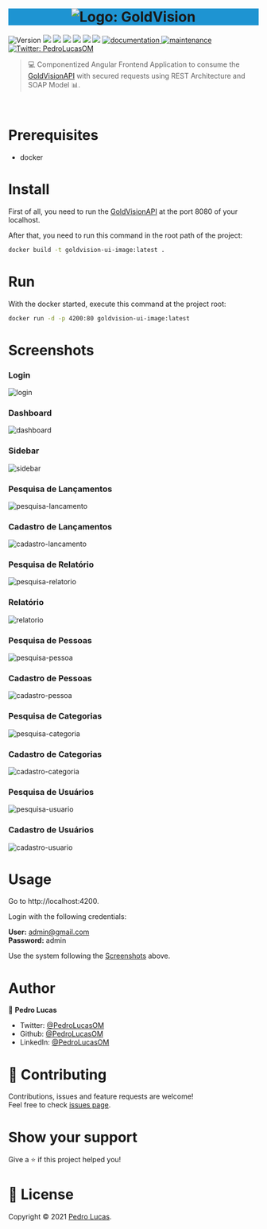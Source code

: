 <h1 align="center" width="100vw" style="background-color: #1e94d2">
  <img alt="Logo: GoldVision" src="https://github.com/PedroLucasOM/GoldVision-API/blob/master/docs/media/logo.png" />
</h1>
<p>
  <img alt="Version" src="https://img.shields.io/badge/version-1.0.0-blue.svg?cacheSeconds=2592000" />
  <img src="https://img.shields.io/badge/angular-8.2.3-blue.svg" />
  <img src="https://img.shields.io/badge/angular_jwt-3.0.0-blue.svg" />
  <img src="https://img.shields.io/badge/font_awesome-4.7.0-blue.svg" />
  <img src="https://img.shields.io/badge/primeng-8.0.3-blue.svg" />
  <img src="https://img.shields.io/badge/rxjs-6.4.0-blue.svg" />
  <img src="https://img.shields.io/badge/momentjs-2.26.0-blue.svg" />
  <a href="https://github.com/PedroLucasOM/GoldVision-UI#readme" target="_blank">
    <img alt="documentation" src="https://img.shields.io/badge/documentation-yes-blue.svg" />
  </a>
  <a href="https://github.com/PedroLucasOM/GoldVision-UI/graphs/commit-activity" target="_blank">
    <img alt="maintenance" src="https://img.shields.io/badge/maintained-yes-blue.svg" />
  </a>
  <a href="https://twitter.com/PedroLucasOM" target="_blank">
    <img alt="Twitter: PedroLucasOM" src="https://img.shields.io/twitter/follow/PedroLucasOM.svg?style=social" />
  </a>
</p>

> :computer: Componentized Angular Frontend Application to consume the [GoldVisionAPI](https://github.com/PedroLucasOM/GoldVision-API) with secured requests using REST Architecture and SOAP Model  :bar_chart:.

<br/>

# Prerequisites

- docker

# Install

First of all, you need to run the [GoldVisionAPI](https://github.com/PedroLucasOM/GoldVision-API) at the port 8080 of your localhost.

After that, you need to run this command in the root path of the project:

```sh
docker build -t goldvision-ui-image:latest .
```

# Run

With the docker started, execute this command at the project root:

```sh
docker run -d -p 4200:80 goldvision-ui-image:latest
```

# Screenshots

### Login

![login](https://github.com/PedroLucasOM/GoldVision-UI/blob/master/src/assets/screenshots/1-login.png)
<br />

### Dashboard

![dashboard](https://github.com/PedroLucasOM/GoldVision-UI/blob/master/src/assets/screenshots/2-dashboard.png)
<br />

### Sidebar

![sidebar](https://github.com/PedroLucasOM/GoldVision-UI/blob/master/src/assets/screenshots/3-sidebar.png)
<br />

### Pesquisa de Lançamentos

![pesquisa-lancamento](https://github.com/PedroLucasOM/GoldVision-UI/blob/master/src/assets/screenshots/4-pesquisa-lancamento.png)
<br />


### Cadastro de Lançamentos

![cadastro-lancamento](https://github.com/PedroLucasOM/GoldVision-UI/blob/master/src/assets/screenshots/5-cadastro-lancamento.png)
<br />

### Pesquisa de Relatório

![pesquisa-relatorio](https://github.com/PedroLucasOM/GoldVision-UI/blob/master/src/assets/screenshots/6-pesquisa-relatorio.png)
<br />

### Relatório

![relatorio](https://github.com/PedroLucasOM/GoldVision-UI/blob/master/src/assets/screenshots/7-relatorio.png)
<br />

### Pesquisa de Pessoas

![pesquisa-pessoa](https://github.com/PedroLucasOM/GoldVision-UI/blob/master/src/assets/screenshots/8-pesquisa-pessoa.png)
<br />

### Cadastro de Pessoas

![cadastro-pessoa](https://github.com/PedroLucasOM/GoldVision-UI/blob/master/src/assets/screenshots/9-cadastro-pessoa.png)
<br />

### Pesquisa de Categorias

![pesquisa-categoria](https://github.com/PedroLucasOM/GoldVision-UI/blob/master/src/assets/screenshots/10-pesquisa-categoria.png)
<br />

### Cadastro de Categorias

![cadastro-categoria](https://github.com/PedroLucasOM/GoldVision-UI/blob/master/src/assets/screenshots/11-cadastro-categoria.png)
<br />

### Pesquisa de Usuários

![pesquisa-usuario](https://github.com/PedroLucasOM/GoldVision-UI/blob/master/src/assets/screenshots/12-pesquisa-usuario.png)
<br />

### Cadastro de Usuários

![cadastro-usuario](https://github.com/PedroLucasOM/GoldVision-UI/blob/master/src/assets/screenshots/13-cadastro-usuario.png)
<br />

# Usage

Go to http://localhost:4200.

Login with the following credentials:

**User:** admin@gmail.com <br/>
**Password:** admin <br/>

Use the system following the [Screenshots](https://github.com/PedroLucasOM/GoldVision-UI#screenshots) above.

# Author

👤 **Pedro Lucas**

* Twitter: [@PedroLucasOM](https://twitter.com/PedroLucasOM)
* Github: [@PedroLucasOM](https://github.com/PedroLucasOM)
* LinkedIn: [@PedroLucasOM](https://linkedin.com/in/PedroLucasOM)

# 🤝 Contributing

Contributions, issues and feature requests are welcome!<br />Feel free to check [issues page](https://github.com/PedroLucasOM/GoldVision-UI/issues). 

# Show your support

Give a ⭐️ if this project helped you!

# 📝 License

Copyright © 2021 [Pedro Lucas](https://github.com/PedroLucasOM).<br />

